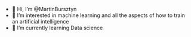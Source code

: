 - 👋 Hi, I’m @MartinBursztyn
- 👀 I’m interested in machine learning and all the aspects of how to train an artificial intelligence
- 🌱 I’m currently learning Data science
